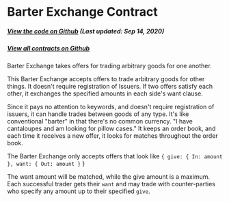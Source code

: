 # Barter Exchange Contract

<Zoe-Version/>

##### [View the code on Github](https://github.com/Agoric/agoric-sdk/blob/a564c6081976d7b66b3cdf54e0ba8903c8f1ee6d/packages/zoe/src/contracts/barterExchange.js) (Last updated: Sep 14, 2020)

##### [View all contracts on Github](https://github.com/Agoric/agoric-sdk/tree/master/packages/zoe/src/contracts)

Barter Exchange takes offers for trading arbitrary goods for one another.

This Barter Exchange accepts offers to trade arbitrary goods for other
things. It doesn't require registration of Issuers. If two offers satisfy
each other, it exchanges the specified amounts in each side's want clause.

Since it pays no attention to keywords, and doesn't require
registration of issuers, it can handle trades between goods of any
type. It's like conventional "barter" in that there's no common
currency. "I have cantaloupes and am looking for pillow cases." It
keeps an order book, and each time it receives a new offer, it looks
for matches throughout the order book.

The Barter Exchange only accepts offers that look like
`{ give: { In: amount }, want: { Out: amount }` }

The want amount will be matched, while the give amount is a maximum. Each
successful trader gets their `want` and may trade with counter-parties who
specify any amount up to their specified `give`.
